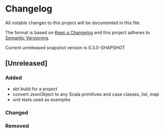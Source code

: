 # Changelog
All notable changes to this project will be documented in this file.

The format is based on [Keep a Changelog](http://keepachangelog.com/en/1.0.0/)
and this project adheres to [Semantic Versioning](http://semver.org/spec/v2.0.0.html).

Current unreleased snapshot version is 0.3.0-SHAPSHOT

## [Unreleased]
### Added
- sbt build for a project
- convert JsonObject to any Scala primitives and case classes, list, map
- unit tests used as examples

### Changed

### Removed